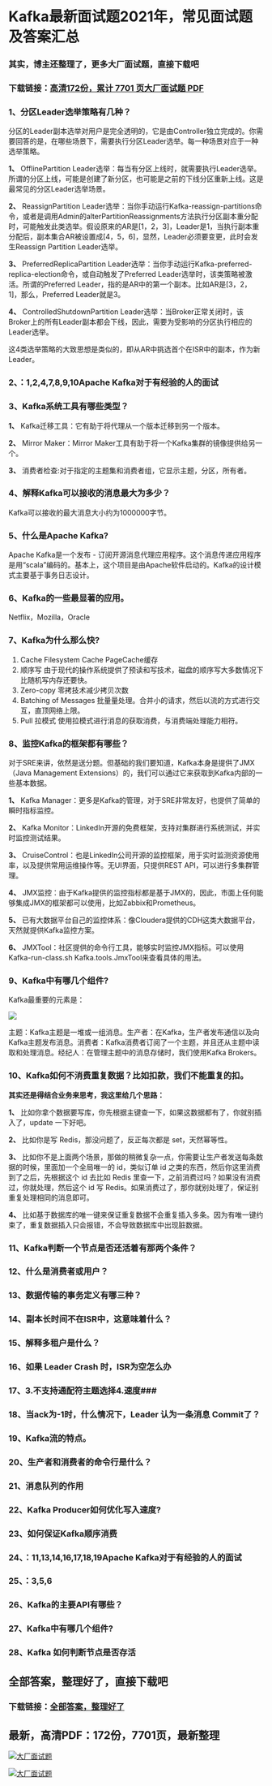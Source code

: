 # Kafka最新面试题2021年，常见面试题及答案汇总

### 其实，博主还整理了，更多大厂面试题，直接下载吧

### 下载链接：[高清172份，累计 7701 页大厂面试题  PDF](https://github.com/souyunku/DevBooks/blob/master/docs/index.md)



### 1、分区Leader选举策略有几种？

分区的Leader副本选举对用户是完全透明的，它是由Controller独立完成的。你需要回答的是，在哪些场景下，需要执行分区Leader选举。每一种场景对应于一种选举策略。

**1、** OfflinePartition Leader选举：每当有分区上线时，就需要执行Leader选举。所谓的分区上线，可能是创建了新分区，也可能是之前的下线分区重新上线。这是最常见的分区Leader选举场景。

**2、** ReassignPartition Leader选举：当你手动运行Kafka-reassign-partitions命令，或者是调用Admin的alterPartitionReassignments方法执行分区副本重分配时，可能触发此类选举。假设原来的AR是[1，2，3]，Leader是1，当执行副本重分配后，副本集合AR被设置成[4，5，6]，显然，Leader必须要变更，此时会发生Reassign Partition Leader选举。

**3、** PreferredReplicaPartition Leader选举：当你手动运行Kafka-preferred-replica-election命令，或自动触发了Preferred Leader选举时，该类策略被激活。所谓的Preferred Leader，指的是AR中的第一个副本。比如AR是[3，2，1]，那么，Preferred Leader就是3。

**4、** ControlledShutdownPartition Leader选举：当Broker正常关闭时，该Broker上的所有Leader副本都会下线，因此，需要为受影响的分区执行相应的Leader选举。

这4类选举策略的大致思想是类似的，即从AR中挑选首个在ISR中的副本，作为新Leader。


### 2、：1,2,4,7,8,9,10Apache Kafka对于有经验的人的面试
### 3、Kafka系统工具有哪些类型？

**1、** Kafka迁移工具：它有助于将代理从一个版本迁移到另一个版本。

**2、** Mirror Maker：Mirror Maker工具有助于将一个Kafka集群的镜像提供给另一个。

**3、** 消费者检查:对于指定的主题集和消费者组，它显示主题，分区，所有者。


### 4、解释Kafka可以接收的消息最大为多少？

Kafka可以接收的最大消息大小约为1000000字节。


### 5、什么是Apache Kafka?

Apache Kafka是一个发布 - 订阅开源消息代理应用程序。这个消息传递应用程序是用“scala”编码的。基本上，这个项目是由Apache软件启动的。Kafka的设计模式主要基于事务日志设计。


### 6、Kafka的一些最显著的应用。

Netflix，Mozilla，Oracle


### 7、Kafka为什么那么快?

1. Cache Filesystem Cache PageCache缓存
2. 顺序写 由于现代的操作系统提供了预读和写技术，磁盘的顺序写大多数情况下比随机写内存还要快。
3. Zero-copy 零拷技术减少拷贝次数
4. Batching of Messages 批量量处理。合并小的请求，然后以流的方式进行交互，直顶网络上限。
5. Pull 拉模式 使用拉模式进行消息的获取消费，与消费端处理能力相符。


### 8、监控Kafka的框架都有哪些？

对于SRE来讲，依然是送分题。但基础的我们要知道，Kafka本身是提供了JMX（Java Management Extensions）的，我们可以通过它来获取到Kafka内部的一些基本数据。

**1、** Kafka Manager：更多是Kafka的管理，对于SRE非常友好，也提供了简单的瞬时指标监控。

**2、** Kafka Monitor：LinkedIn开源的免费框架，支持对集群进行系统测试，并实时监控测试结果。

**3、** CruiseControl：也是LinkedIn公司开源的监控框架，用于实时监测资源使用率，以及提供常用运维操作等。无UI界面，只提供REST API，可以进行多集群管理。

**4、** JMX监控：由于Kafka提供的监控指标都是基于JMX的，因此，市面上任何能够集成JMX的框架都可以使用，比如Zabbix和Prometheus。

**5、** 已有大数据平台自己的监控体系：像Cloudera提供的CDH这类大数据平台，天然就提供Kafka监控方案。

**6、** JMXTool：社区提供的命令行工具，能够实时监控JMX指标。可以使用Kafka-run-class.sh Kafka.tools.JmxTool来查看具体的用法。


### 9、Kafka中有哪几个组件?

Kafka最重要的元素是：

![](https://gitee.com/souyunkutech/souyunku-home/raw/master/images/souyunku-web/2020/5/1/27/0/9_1.png#alt=9%5C_1.png)

主题：Kafka主题是一堆或一组消息。生产者：在Kafka，生产者发布通信以及向Kafka主题发布消息。消费者：Kafka消费者订阅了一个主题，并且还从主题中读取和处理消息。经纪人：在管理主题中的消息存储时，我们使用Kafka Brokers。


### 10、Kafka如何不消费重复数据？比如扣款，我们不能重复的扣。

**其实还是得结合业务来思考，我这里给几个思路：**

**1、** 比如你拿个数据要写库，你先根据主键查一下，如果这数据都有了，你就别插入了，update 一下好吧。

**2、** 比如你是写 Redis，那没问题了，反正每次都是 set，天然幂等性。

**3、** 比如你不是上面两个场景，那做的稍微复杂一点，你需要让生产者发送每条数据的时候，里面加一个全局唯一的 id，类似订单 id 之类的东西，然后你这里消费到了之后，先根据这个 id 去比如 Redis 里查一下，之前消费过吗？如果没有消费过，你就处理，然后这个 id 写 Redis。如果消费过了，那你就别处理了，保证别重复处理相同的消息即可。

**4、** 比如基于数据库的唯一键来保证重复数据不会重复插入多条。因为有唯一键约束了，重复数据插入只会报错，不会导致数据库中出现脏数据。

### 11、Kafka判断一个节点是否还活着有那两个条件？
### 12、什么是消费者或用户？
### 13、数据传输的事务定义有哪三种？
### 14、副本长时间不在ISR中，这意味着什么？
### 15、解释多租户是什么？
### 16、如果 Leader Crash 时，ISR为空怎么办
### 17、3.不支持通配符主题选择4.速度###
### 18、当ack为-1时，什么情况下，Leader 认为一条消息 Commit了？
### 19、Kafka流的特点。
### 20、生产者和消费者的命令行是什么？
### 21、消息队列的作用
### 22、Kafka Producer如何优化写入速度?
### 23、如何保证Kafka顺序消费
### 24、：11,13,14,16,17,18,19Apache Kafka对于有经验的人的面试
### 25、：3,5,6
### 26、Kafka的主要API有哪些？
### 27、Kafka中有哪几个组件?
### 28、Kafka 如何判断节点是否存活




## 全部答案，整理好了，直接下载吧

### 下载链接：[全部答案，整理好了](https://www.souyunku.com/wp-content/uploads/weixin/githup-weixin-2.png)




## 最新，高清PDF：172份，7701页，最新整理

[![大厂面试题](https://www.souyunku.com/wp-content/uploads/weixin/mst.png "架构师专栏")](https://www.souyunku.com/wp-content/uploads/weixin/githup-weixin.png "架构师专栏")

[![大厂面试题](https://www.souyunku.com/wp-content/uploads/weixin/githup-weixin.png "架构师专栏")](https://www.souyunku.com/wp-content/uploads/weixin/githup-weixin.png "架构师专栏")
